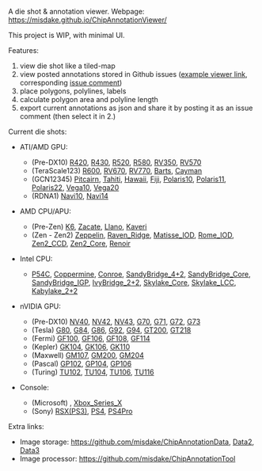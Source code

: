 A die shot & annotation viewer. Webpage: <https://misdake.github.io/ChipAnnotationViewer/>

This project is WIP, with minimal UI.

Features:
1. view die shot like a tiled-map
2. view posted annotations stored in Github issues ([example viewer link](https://misdake.github.io/ChipAnnotationViewer/?map=Fiji&commentId=453739448), corresponding [issue comment](https://github.com/misdake/ChipAnnotationData/issues/1#issuecomment-453739448))
3. place polygons, polylines, labels
4. calculate polygon area and polyline length
5. export current annotations as json and share it by posting it as an issue comment (then select it in 2.)

Current die shots:

- ATI/AMD GPU:
    - (Pre-DX10) [R420](https://misdake.github.io/ChipAnnotationViewer/?map=R420), [R430](https://misdake.github.io/ChipAnnotationViewer/?map=R430), [R520](https://misdake.github.io/ChipAnnotationViewer/?map=R520), [R580](https://misdake.github.io/ChipAnnotationViewer/?map=R580), [RV350](https://misdake.github.io/ChipAnnotationViewer/?map=RV350), [RV570](https://misdake.github.io/ChipAnnotationViewer/?map=RV570)
    - (TeraScale123) [R600](https://misdake.github.io/ChipAnnotationViewer/?map=R600), [RV670](https://misdake.github.io/ChipAnnotationViewer/?map=RV670), [RV770](https://misdake.github.io/ChipAnnotationViewer/?map=RV770), [Barts](https://misdake.github.io/ChipAnnotationViewer/?map=Barts), [Cayman](https://misdake.github.io/ChipAnnotationViewer/?map=Cayman)
    - (GCN12345) [Pitcairn](https://misdake.github.io/ChipAnnotationViewer/?map=Pitcairn), [Tahiti](https://misdake.github.io/ChipAnnotationViewer/?map=Tahiti), [Hawaii](https://misdake.github.io/ChipAnnotationViewer/?map=Hawaii), [Fiji](https://misdake.github.io/ChipAnnotationViewer/?map=Fiji), [Polaris10](https://misdake.github.io/ChipAnnotationViewer/?map=Polaris10), [Polaris11](https://misdake.github.io/ChipAnnotationViewer/?map=Polaris11), [Polaris22](https://misdake.github.io/ChipAnnotationViewer/?map=Polaris22), [Vega10](https://misdake.github.io/ChipAnnotationViewer/?map=Vega10), [Vega20](https://misdake.github.io/ChipAnnotationViewer/?map=Vega20)
    - (RDNA1) [Navi10](https://misdake.github.io/ChipAnnotationViewer/?map=Navi10), [Navi14](https://misdake.github.io/ChipAnnotationViewer/?map=Navi14)

- AMD CPU/APU:
    - (Pre-Zen) [K6](https://misdake.github.io/ChipAnnotationViewer/?map=K6), [Zacate](https://misdake.github.io/ChipAnnotationViewer/?map=Zacate), [Llano](https://misdake.github.io/ChipAnnotationViewer/?map=Llano), [Kaveri](https://misdake.github.io/ChipAnnotationViewer/?map=Kaveri)
    - (Zen - Zen2) [Zeppelin](https://misdake.github.io/ChipAnnotationViewer/?map=Zeppelin), [Raven_Ridge](https://misdake.github.io/ChipAnnotationViewer/?map=Raven_Ridge), [Matisse_IOD](https://misdake.github.io/ChipAnnotationViewer/?map=Matisse_IOD), [Rome_IOD](https://misdake.github.io/ChipAnnotationViewer/?map=Rome_IOD), [Zen2_CCD](https://misdake.github.io/ChipAnnotationViewer/?map=Zen2_CCD), [Zen2_Core](https://misdake.github.io/ChipAnnotationViewer/?map=Zen2_Core), [Renoir](https://misdake.github.io/ChipAnnotationViewer/?map=Renoir)
- Intel CPU:
    - [P54C](https://misdake.github.io/ChipAnnotationViewer/?map=P54C), [Coppermine](https://misdake.github.io/ChipAnnotationViewer/?map=Coppermine), [Conroe](https://misdake.github.io/ChipAnnotationViewer/?map=Conroe), [SandyBridge_4+2](https://misdake.github.io/ChipAnnotationViewer/?map=SandyBridge_4+2), [SandyBridge_Core](https://misdake.github.io/ChipAnnotationViewer/?map=SandyBridge_Core), [SandyBridge_IGP](https://misdake.github.io/ChipAnnotationViewer/?map=SandyBridge_IGP), [IvyBridge_2+2](https://misdake.github.io/ChipAnnotationViewer/?map=IvyBridge_2+2), [Skylake_Core](https://misdake.github.io/ChipAnnotationViewer/?map=Skylake_Core), [Skylake_LCC](https://misdake.github.io/ChipAnnotationViewer/?map=Skylake_LCC), [Kabylake_2+2](https://misdake.github.io/ChipAnnotationViewer/?map=Kabylake_2+2)
- nVIDIA GPU:
    - (Pre-DX10) [NV40](https://misdake.github.io/ChipAnnotationViewer/?map=NV40), [NV42](https://misdake.github.io/ChipAnnotationViewer/?map=NV42), [NV43](https://misdake.github.io/ChipAnnotationViewer/?map=NV43), [G70](https://misdake.github.io/ChipAnnotationViewer/?map=G70), [G71](https://misdake.github.io/ChipAnnotationViewer/?map=G71), [G72](https://misdake.github.io/ChipAnnotationViewer/?map=G72), [G73](https://misdake.github.io/ChipAnnotationViewer/?map=G73)
    - (Tesla) [G80](https://misdake.github.io/ChipAnnotationViewer/?map=G80), [G84](https://misdake.github.io/ChipAnnotationViewer/?map=G84), [G86](https://misdake.github.io/ChipAnnotationViewer/?map=G86), [G92](https://misdake.github.io/ChipAnnotationViewer/?map=G92), [G94](https://misdake.github.io/ChipAnnotationViewer/?map=G94), [GT200](https://misdake.github.io/ChipAnnotationViewer/?map=GT200), [GT218](https://misdake.github.io/ChipAnnotationViewer/?map=GT218)
    - (Fermi) [GF100](https://misdake.github.io/ChipAnnotationViewer/?map=GF100), [GF106](https://misdake.github.io/ChipAnnotationViewer/?map=GF106), [GF108](https://misdake.github.io/ChipAnnotationViewer/?map=GF108), [GF114](https://misdake.github.io/ChipAnnotationViewer/?map=GF114)
    - (Kepler) [GK104](https://misdake.github.io/ChipAnnotationViewer/?map=GK104), [GK106](https://misdake.github.io/ChipAnnotationViewer/?map=GK106), [GK110](https://misdake.github.io/ChipAnnotationViewer/?map=GK110)
    - (Maxwell) [GM107](https://misdake.github.io/ChipAnnotationViewer/?map=GM107), [GM200](https://misdake.github.io/ChipAnnotationViewer/?map=GM200), [GM204](https://misdake.github.io/ChipAnnotationViewer/?map=GM204)
    - (Pascal) [GP102](https://misdake.github.io/ChipAnnotationViewer/?map=GP102), [GP104](https://misdake.github.io/ChipAnnotationViewer/?map=GP104), [GP106](https://misdake.github.io/ChipAnnotationViewer/?map=GP106)
    - (Turing) [TU102](https://misdake.github.io/ChipAnnotationViewer/?map=TU102), [TU104](https://misdake.github.io/ChipAnnotationViewer/?map=TU104), [TU106](https://misdake.github.io/ChipAnnotationViewer/?map=TU106), [TU116](https://misdake.github.io/ChipAnnotationViewer/?map=TU116)
- Console:
    - (Microsoft) , [Xbox_Series_X](https://misdake.github.io/ChipAnnotationViewer/?map=Xbox_Series_X)
    - (Sony) [RSX(PS3)](https://misdake.github.io/ChipAnnotationViewer/?map=RSX), [PS4](https://misdake.github.io/ChipAnnotationViewer/?map=PS4), [PS4Pro](https://misdake.github.io/ChipAnnotationViewer/?map=PS4Pro)

Extra links:
- Image storage: <https://github.com/misdake/ChipAnnotationData>, [Data2](https://github.com/misdake/ChipAnnotationData2), [Data3](https://github.com/misdake/ChipAnnotationData3)
- Image processor: <https://github.com/misdake/ChipAnnotationTool>
